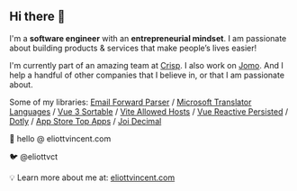 ## Hi there 👋

I'm a **software engineer** with an **entrepreneurial mindset**. I am passionate about building products & services that make people’s lives easier!

I'm currently part of an amazing team at [Crisp](https://crisp.chat/). I also work on [Jomo](https://jomo.so). And I help a handful of other companies that I believe in, or that I am passionate about.

Some of my libraries: [Email Forward Parser](https://github.com/crisp-oss/email-forward-parser) / [Microsoft Translator Languages](https://github.com/crisp-oss/microsoft-translator-languages) / [Vue 3 Sortable](https://github.com/eliottvincent/vue3-sortablejs) / [Vite Allowed Hosts](https://github.com/eliottvincent/vite-plugin-allowed-hosts) / [Vue Reactive Persisted](https://github.com/eliottvincent/vue-reactive-persisted) / [Dotly](https://github.com/eliottvincent/dotly) / [App Store Top Apps](https://github.com/eliottvincent/app-store-top-apps) / [Joi Decimal](https://github.com/eliottvincent/joi-decimal)

💌 hello @ eliottvincent.com

🐦 @eliottvct

💡 Learn more about me at: [eliottvincent.com](https://eliottvincent.com)

